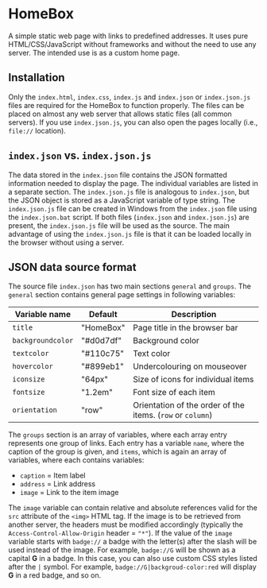 # HomeBox

A simple static web page with links to predefined addresses. It uses pure HTML/CSS/JavaScript without frameworks and without the need to use any server. The intended use is as a custom home page.

## Installation

Only the `index.html`, `index.css`, `index.js` and `index.json` or `index.json.js` files are required for the HomeBox to function properly. 
The files can be placed on almost any web server that allows static files (all common servers). If you use `index.json.js`, you can also open the pages locally (i.e., `file://` location).

## `index.json` vs. `index.json.js`
The data stored in the `index.json` file contains the JSON formatted information needed to display the page. The individual variables are listed in a separate section. The `index.json.js` file is analogous to `index.json`, but the JSON object is stored as a JavaScript variable of type string. The `index.json.js` file can be created in Windows from the `index.json` file using the `index.json.bat` script. If both files (`index.json` and `index.json.js`) are present, the `index.json.js` file will be used as the source. The main advantage of using the `index.json.js` file is that it can be loaded locally in the browser without using a server.

## JSON data source format
The source file `index.json` has two main sections `general` and `groups`. The `general` section contains general page settings in following variables:

|Variable name|Default|Description|
|---|---|---|
|`title`|"HomeBox"|Page title in the browser bar|
|`backgroundcolor`|"#d0d7df"|Background color|
|`textcolor`|"#110c75"|Text color|
|`hovercolor`|"#899eb1"|Undercolouring on mouseover|
|`iconsize`|"64px"|Size of icons for individual items|
|`fontsize`|"1.2em"|Font size of each item|
|`orientation`|"row"|Orientation of the order of the items. (`row` or `column`)|

The `groups` section is an array of variables, where each array entry represents one group of links. Each entry has a variable `name`, where the caption of the group is given, and `items`, which is again an array of variables, where each contains variables: 

- `caption` = Item label
- `address` = Link address
- `image` = Link to the item image

The `image` variable can contain relative and absolute references valid for the `src` attribute of the `<img>` HTML tag. If the image is to be retrieved from another server, the headers must be modified accordingly (typically the `Access-Control-Allow-Origin` header = `"*"`). If the value of the `image` variable starts with `badge://` a badge with the letter(s) after the slash will be used instead of the image. For example, `badge://G` will be shown as a capital **G** in a badge. In this case, you can also use custom CSS styles listed after the `|` symbol. For example, `badge://G|backgroud-color:red` will display **G** in a red badge, and so on.